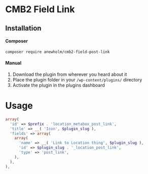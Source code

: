 # CMB2 Field Link

## Installation

#### Composer
`composer require anewholm/cmb2-field-post-link`

#### Manual
1. Download the plugin from wherever you heard about it
2. Place the plugin folder in your `/wp-content/plugins/` directory
3. Activate the plugin in the plugins dashboard

# Usage
```php
array(
  'id' => $prefix . 'location_metabox_post_link',
  'title' => __( 'Icon', $plugin_slug ),
  'fields' => array(
    array(
      'name' => __( 'Link to Location thing', $plugin_slug ),
      'id' => $plugin_slug . '_location_post_link',
      'type' => 'post_link',
    ),
  ),
),
```
